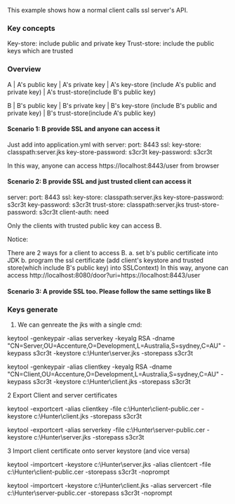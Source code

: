 This example shows how a normal client calls ssl server's API. 

### Key concepts
Key-store: include public and private key
Trust-store: include the public keys which are trusted

### Overview
>
A | A's public key | A's private key | A's key-store (include A's public and private key) | A's trust-store(include B's public key)
>
B | B's public key | B's private key | B's key-store (include B's public and private key) | B's trust-store(include A's public key)

#### Scenario 1:  B provide SSL and anyone can access it
Just add into application.yml with 
server:
  port: 8443
  ssl:
    key-store: classpath:server.jks
    key-store-password: s3cr3t
    key-password: s3cr3t

In this way, anyone can access https://localhost:8443/user from browser

#### Scenario 2:  B provide SSL and just trusted client can access it
>
server:
  port: 8443
  ssl:
    key-store: classpath:server.jks
    key-store-password: s3cr3t
    key-password: s3cr3t
    trust-store: classpath:server.jks
    trust-store-password: s3cr3t
    client-auth: need
    
Only the clients with trusted public key can access B.

Notice:
>
There are 2 ways for a client to access B.
a. set b's public certificate into JDK
b. program the ssl certificate (add client's keystore and trusted store(which include B's public key) into SSLContext)
In this way, anyone can access http://localhost:8080/door?uri=https://localhost:8443/user


#### Scenario 3:  A provide SSL too. Please follow the same settings like B

### Keys generate
1. We can genreate the jks with a single cmd:
> 
keytool -genkeypair -alias serverkey -keyalg RSA -dname "CN=Server,OU=Accenture,O=Development,L=Australia,S=sydney,C=AU" -keypass s3cr3t -keystore c:\Hunter\server.jks -storepass s3cr3t 
>
keytool -genkeypair -alias clientkey -keyalg RSA -dname "CN=Client,OU=Accenture,O=Development,L=Australia,S=sydney,C=AU" -keypass s3cr3t -keystore c:\Hunter\client.jks -storepass s3cr3t

2 Export Client and server certificates
>
keytool -exportcert -alias clientkey -file c:\Hunter\client-public.cer -keystore c:\Hunter\client.jks -storepass s3cr3t 
>
keytool -exportcert -alias serverkey -file c:\Hunter\server-public.cer -keystore c:\Hunter\server.jks -storepass s3cr3t 

3 Import client certificate onto server keystore (and vice versa)
>
keytool -importcert -keystore c:\Hunter\server.jks -alias clientcert -file c:\Hunter\client-public.cer -storepass s3cr3t -noprompt
>
keytool -importcert -keystore c:\Hunter\client.jks -alias servercert -file c:\Hunter\server-public.cer -storepass s3cr3t -noprompt



